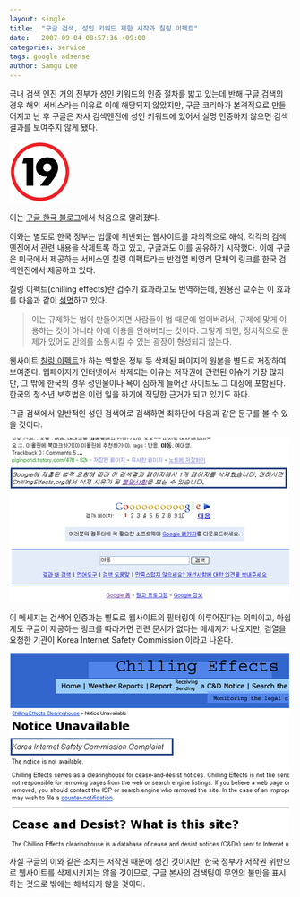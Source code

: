 ```yaml
---
layout: single
title:  "구글 검색, 성인 키워드 제한 시작과 칠링 이펙트"
date:   2007-09-04 08:57:36 +09:00
categories: service
tags: google adsense
author: Samgu Lee
---
```

국내 검색 엔진 거의 전부가 성인 키워드의 인증 절차를 밟고 있는데 반해 구글 검색의 경우 해외 서비스라는 이유로 이에 해당되지 않았지만, 구글 코리아가 본격적으로 만들어지고 난 후 구글은 자사 검색엔진에 성인 키워드에 있어서 실명 인증하지 않으면 검색 결과를 보여주지 않게 됐다.

![구글의 키워드 검열](/assets/19.gif)

이는 [구글 한국 블로그](http://googlekoreablog.blogspot.com/2007/09/blog-post.html)에서 처음으로 알려졌다.

이와는 별도로 한국 정부는 법률에 위반되는 웹사이트를 자의적으로 해석, 각각의 검색엔진에서 관련 내용을 삭제토록 하고 있고, 구글과도 이를 공유하기 시작했다. 이에 구글은 미국에서 제공하는 서비스인 칠링 이펙트라는 반검열 비영리 단체의 링크를 한국 검색엔진에서 제공하고 있다.

칠링 이펙트(chilling effects)란 겁주기 효과라고도 번역하는데, 원용진 교수는 이 효과를 다음과 같이 [설명](http://tan.hani.co.kr/section-003500000/2004/03/003500000200403251852001.html)하고 있다.

> 이는 규제하는 법이 만들어지면 사람들이 법 때문에 얼어버려서, 규제에 맞게 이용하는 것이 아니라 아예 이용을 안해버리는 것이다. 그렇게 되면, 정치적으로 문제가 있어도 민의를 소통시킬 수 있는 광장이 형성되지 않는다.

웹사이트 [칠링 이펙트](http://www.chillingeffects.org)가 하는 역할은 정부 등 삭제된 페이지의 원본을 별도로 저장하여 보여준다. 웹페이지가 인터넷에서 삭제되는 이유는 저작권에 관련된 이슈가 가장 많지만, 그 밖에 한국의 경우 성인물이나 욕이 심하게 들어간 사이트도 그 대상에 포함된다. 한국의 청소년 보호법은 이런 일을 하기에 적당한 근거가 되고 있기도 하다.

구글 검색에서 일반적인 성인 검색어로 검색하면 최하단에 다음과 같은 문구를 볼 수 있을 것이다.

![구글 검색에 나타나는 칠리 이펙트 문구](/assets/chillingeffect_in_google_se.gif)

이 메세지는 검색어 인증과는 별도로 웹사이트의 필터링이 이루어진다는 의미이고, 아쉽게도 구글이 제공하는 링크를 따라가면 관련 문서가 없다는 메세지가 나오지만, 검열을 요청한 기관이  Korea Internet Safety Commission 이라고 나온다.

![칠리 이펙트 사이트에 설명된 한국 인터넷 안전 회의](/assets/kisc-in-chilling-effects.gif)

사실 구글의 이와 같은 조치는 저작권 때문에 생긴 것이지만, 한국 정부가 저작권 위반으로 웹사이트를 삭제시키지는 않을 것이므로, 구글 본사의 검색팀이 무언의 불만을 표시하는 것으로 밖에는 해석되지 않을 것이다.
